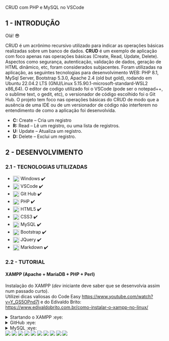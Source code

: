 CRUD com PHP e MySQL no VSCode
<!--# CRUD com PHP e MySQL no VSCode, usando o Git Hub como versionador de código.-->
## 1 - INTRODUÇÃO 
Olá! 😎

CRUD é um acrônimo recursivo utilizado para indicar as operações básicas realizadas sobre um banco de dados. **CRUD** é um exemplo de aplicação com foco apenas nas operações básicas (Create, Read, Update, Delete). Aspectos como segurança, autenticação, validação de dados, geração de HTML dinâmico, etc, foram considerados subjacentes. Foram utilizadas na aplicação, as seguintes tecnologias para desenvolvimento WEB: PHP 8.1, MySql Server, Bootstrap 5.3.0, Apache 2.4 (old but gold), rodando em Ubuntu 22.04.2 LTS (GNU/Linux 5.15.90.1-microsoft-standard-WSL2 x86_64). O editor de codigo utilizado foi o VSCode (pode ser o notepad++, o sublime text, o gedit, etc), o versionador de código escolhido foi o Git Hub. O projeto tem foco nas operações básicas do CRUD de modo que a ausência de uma IDE ou de um versionador de código não interferem no entendimento de como a aplicação foi desenvolvida.

- **C:** Create – Cria um registro
- **R:** Read – Lê um registro, ou uma lista de registros.
- **U:** Update – Atualiza um registro.
- **D:** Delete – Exclui um registro.

## 2 - DESENVOLVIMENTO
### 2.1 - TECNOLOGIAS UTILIZADAS

- <img align="center" heigth="15" width="20" src="https://cdn.jsdelivr.net/gh/devicons/devicon/icons/windows8/windows8-original.svg" /> Windows ✔️
- <img align="center" heigth="15" width="20" src="https://cdn.jsdelivr.net/gh/devicons/devicon/icons/vscode/vscode-original.svg" /> VSCode ✔️
- <img align="center" heigth="15" width="20" src="https://cdn.jsdelivr.net/gh/devicons/devicon/icons/github/github-original.svg" /> Git Hub ✔️
- <img align="center" heigth="15" width="20" src="https://cdn.jsdelivr.net/gh/devicons/devicon/icons/php/php-original.svg" /> PHP ✔️
- <img align="center" heigth="15" width="20" src="https://cdn.jsdelivr.net/gh/devicons/devicon/icons/html5/html5-original.svg" /> HTML5 ✔️
- <img align="center" heigth="15" width="20" src="https://cdn.jsdelivr.net/gh/devicons/devicon/icons/css3/css3-original.svg" /> CSS3 ✔️
- <img align="center" heigth="1cd /opt/lampp/htd5" width="20" src="https://cdn.jsdelivr.net/gh/devicons/devicon/icons/mysql/mysql-original.svg" /> MySQL ✔️
- <img align="center" heigth="15" width="20" src="https://cdn.jsdelivr.net/gh/devicons/devicon/icons/bootstrap/bootstrap-original.svg" /> Bootstrap ✔️
- <img align="center" heigth="15" width="20" src="https://cdn.jsdelivr.net/gh/devicons/devicon/icons/jquery/jquery-original.svg" /> JQuery ✔️
- <img align="center" heigth="15" width="20" src="https://cdn.jsdelivr.net/gh/devicons/devicon/icons/markdown/markdown-original.svg" /> Markdown ✔️
  
### 2.2 - TUTORIAL

#### **XAMPP (Apache + MariaDB + PHP + Perl)**

Instalação do XAMPP (*dev* iniciante deve saber que se desenvolvia assim num passado curto).</br> 
Utilizei dicas valiosas do Code Easy https://www.youtube.com/watch?v=Y_GS5OPnd7I e do Edivaldo Brito: https://www.edivaldobrito.com.br/como-instalar-o-xampp-no-linux/

<details>
<summary>Startando o XAMPP :eye: </summary> 

    sudo /opt/lampp/lampp start

Lembre-se de que deve ter atribuído permissão 777 ao diretório htdocs.

    sudo chmod 777 htdocs -R

Dentro de `/opt/lampp$` (no caso do Ubuntu) execute o comando abaixo para carregar XAMPP em modo GUI.

    sudo ./manager-linux-x64.run
</details>

<details>
<summary>GitHub :eye: </summary> 

Instalando Git no Ubuntu

    sudo apt update
    sudo apt install git

Verificando a versão do Git

    git --version

Configurando o Git

    git config --global user.name "lucioweb"
    git config --global user.email "lucio.lemos.385@ufrn.edu.br"

Listando as configurações `git config --list`:

    luciolemos@dev:~$ git config --list
    safe.directory=/opt/lampp/htdocs/crud/crud_4
    user.name=lucioweb
    user.email=lucio.lemos.385@ufrn.edu.br

Clonando o projeto para a pasta de sua preferência dentro de htdocs.

    sudo git clone https://github.com/lucioweb/crud_4.git

</details>

<details>
<summary>MySQL :eye: </summary> 
O arquivo de conexão `db_conn.php` faz referência a um banco de dados denominado `crud`, lembre-se de criá-lo.

    CREATE DATABASE e_comerce;

Script de criação da tabela `usuários` (é como ela é referenciada no arquivo `data_table.php`).

    CREATE TABLE
    IF NOT EXISTS tbl_user (
    id INT NOT NULL AUTO_INCREMENT,
    first_name varchar(50) NOT NULL,
    last_name varchar(50) NOT NULL,
    email varchar(50) NOT NULL,
    gender varchar(20) NOT NULL,
    ts timestamp,
    PRIMARY KEY (id)
    ) 
    ENGINE = InnoDB AUTO_INCREMENT = 1 DEFAULT CHARSET = utf8mb4;

Script PHP de conexão da aplicação com o banco de dados. 

    <?php
    $servername = "localhost";
    $username = "luciolemos";
    $password = "Dif**************************#";
    $dbname = "crud";

    $conn = mysqli_connect($servername, $username, $password, $dbname);
    if (!$conn) {
        die("Conexão falhou " . mysqli_connect_error());
}

</details>

<div style="display:inline_block">
  <!--<img align="center" heigth="15" width="20" src="https://cdn.jsdelivr.net/gh/devicons/devicon/icons/html5/html5-original.svg" /> -->
  <!-- <img align="center" heigth="15" width="20" src="https://cdn.jsdelivr.net/gh/devicons/devicon/icons/css3/css3-original.svg" /> -->
  <!-- <img align="center" heigth="15" width="20" src="https://cdn.jsdelivr.net/gh/devicons/devicon/icons/bootstrap/bootstrap-plain.svg" /> -->
  <!-- <img align="center" heigth="15" width="20" src="https://cdn.jsdelivr.net/gh/devicons/devicon/icons/mysql/mysql-original.svg" /> -->
  <!-- <img align="center" heigth="15" width="20" src="https://cdn.jsdelivr.net/gh/devicons/devicon/icons/ubuntu/ubuntu-plain.svg" /> -->
  <!-- <img align="center" heigth="15" width="20" src="https://cdn.jsdelivr.net/gh/devicons/devicon/icons/angularjs/angularjs-original.svg" /> -->
  <!-- <img align="center" heigth="30" width="40" src="https://cdn.jsdelivr.net/gh/devicons/devicon/icons/docker/docker-original.svg" /> -->
  <!-- <img align="center" heigth="30" width="40"  src="https://cdn.jsdelivr.net/gh/devicons/devicon/icons/gimp/gimp-original.svg" /> -->
  <!-- <img align="center" heigth="15" width="20" src="https://cdn.jsdelivr.net/gh/devicons/devicon/icons/laravel/laravel-plain.svg" /> -->
  <!-- <img align="center" heigth="15" width="20" src="https://cdn.jsdelivr.net/gh/devicons/devicon/icons/ssh/ssh-original.svg" /> -->
  <!-- <img align="center" heigth="15" width="20" src="https://cdn.jsdelivr.net/gh/devicons/devicon/icons/vscode/vscode-original.svg" /> -->
  <!-- <img align="center" heigth="30" width="40" src="https://cdn.jsdelivr.net/gh/devicons/devicon/icons/jetbrains/jetbrains-original.svg" /> -->
</div>

<!-- ![Anurag's GitHub stats](https://github-readme-stats.vercel.app/api?username=lucioweb&show_icons=true) -->
<div style="display:inline_block">

<img src="https://img.shields.io/badge/Windows-0078D6?style=for-the-badge&logo=windows&logoColor=white" />
<img src="https://img.shields.io/badge/VSCode-E34F26?style=for-the-badge&logo=vscode&logoColor=white" />
<img src="https://img.shields.io/badge/WAMPP-E34F26?style=for-the-badge&logo=wampp&logoColor=white" />
<img src="https://img.shields.io/badge/Markdown-E34F26?style=for-the-badge&logo=markdown&logoColor=white" />
<img src="https://img.shields.io/badge/HTML5-E34F26?style=for-the-badge&logo=html5&logoColor=white" />
<img src="https://img.shields.io/badge/CSS3-1572B6?style=for-the-badge&logo=css3&logoColor=white" />	
<img src="https://img.shields.io/badge/MySQL-E34F26?style=for-the-badge&logo=mysql&logoColor=white" />
<img src="https://img.shields.io/badge/GitHub-100000?style=for-the-badge&logo=github&logoColor=white" />
<img src="https://img.shields.io/badge/PHP-777BB4?style=for-the-badge&logo=php&logoColor=white" />
<img src="https://img.shields.io/badge/jQuery-0769AD?style=for-the-badge&logo=jquery&logoColor=white" />
<!-- <img src="https://img.shields.io/badge/HTML5-E34F26?style=for-the-badge&logo=html5&logoColor=white" /> -->
		
</div>


<!--
[![Top Langs](https://github-readme-stats.vercel.app/api/top-langs/?username=lucioweb&layout=compact)](https://github.com/lucioweb/github-readme-stats)
-->

<!-- 
https://devicon.dev/
https://dev.to/envoy_/150-badges-for-github-pnk
https://shields.io/
-->
